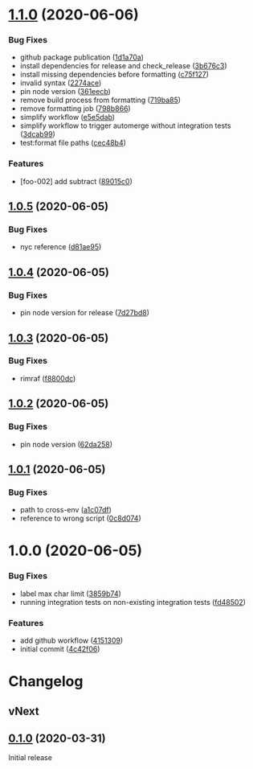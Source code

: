 # [1.1.0](https://github.com/qejk/template-test/compare/v1.0.5...v1.1.0) (2020-06-06)


### Bug Fixes

* github package publication ([1d1a70a](https://github.com/qejk/template-test/commit/1d1a70acbd724fdd6c9925dae5568cf56fe8b92c))
* install dependencies for release and check_release ([3b676c3](https://github.com/qejk/template-test/commit/3b676c3324e12b198d9821665baded33357381df))
* install missing dependencies before formatting ([c75f127](https://github.com/qejk/template-test/commit/c75f127ec25fe1fb56ada9e929a00f112ed8e0c9))
* invalid syntax ([2274ace](https://github.com/qejk/template-test/commit/2274ace6d1d296fe91a00c455742efdad379c678))
* pin node version ([361eecb](https://github.com/qejk/template-test/commit/361eecb5ab234170c9c6c901a41caca73dd17a46))
* remove build process from formatting ([719ba85](https://github.com/qejk/template-test/commit/719ba856d6f73a3a33c0d79cb1b09f2c844de1a2))
* remove formatting job ([798b866](https://github.com/qejk/template-test/commit/798b866feb221f3fd0065333997c8d7b61eba0df))
* simplify workflow ([e5e5dab](https://github.com/qejk/template-test/commit/e5e5dabfb3a2bffbf024c3f4bc00e6001f31c94e))
* simplify workflow to trigger automerge without integration tests ([3dcab99](https://github.com/qejk/template-test/commit/3dcab99047da76793e6f635d4ce604ff83b87c72))
* test:format file paths ([cec48b4](https://github.com/qejk/template-test/commit/cec48b4a4267f1f80f1a34fcb5668caa634786f8))


### Features

* [foo-002] add subtract ([89015c0](https://github.com/qejk/template-test/commit/89015c0a643f04d59d883603912802dc700b35e9))

## [1.0.5](https://github.com/qejk/template-test/compare/v1.0.4...v1.0.5) (2020-06-05)


### Bug Fixes

* nyc reference ([d81ae95](https://github.com/qejk/template-test/commit/d81ae95bdf2c26d81f6e2476053f56865b9c0d36))

## [1.0.4](https://github.com/qejk/template-test/compare/v1.0.3...v1.0.4) (2020-06-05)


### Bug Fixes

* pin node version for release ([7d27bd8](https://github.com/qejk/template-test/commit/7d27bd82a6980b582415ca9d3dd0058d66e50fb5))

## [1.0.3](https://github.com/qejk/template-test/compare/v1.0.2...v1.0.3) (2020-06-05)


### Bug Fixes

* rimraf ([f8800dc](https://github.com/qejk/template-test/commit/f8800dc2a40371fb02895beaa9cea813d23c4289))

## [1.0.2](https://github.com/qejk/template-test/compare/v1.0.1...v1.0.2) (2020-06-05)


### Bug Fixes

* pin node version ([62da258](https://github.com/qejk/template-test/commit/62da258c450eab7ab9be00cb4cae74fcc2e0fde6))

## [1.0.1](https://github.com/qejk/template-test/compare/v1.0.0...v1.0.1) (2020-06-05)


### Bug Fixes

* path to cross-env ([a1c07df](https://github.com/qejk/template-test/commit/a1c07dfedc7d3d455afe0fb7a6a63e1729bcd4de))
* reference to wrong script ([0c8d074](https://github.com/qejk/template-test/commit/0c8d07456a54f210d3155c0ccb05b79aa05cc030))

# 1.0.0 (2020-06-05)


### Bug Fixes

* label max char limit ([3859b74](https://github.com/qejk/template-test/commit/3859b74020ac60ad79bad150a70db9eb9f632826))
* running integration tests on non-existing integration tests ([fd48502](https://github.com/qejk/template-test/commit/fd48502697106ed6456e41cb7f7bedb82ae7a4d2))


### Features

* add github workflow ([4151309](https://github.com/qejk/template-test/commit/415130997d85279cce926ff2d8c3acdb333e27bb))
* initial commit ([4c42f06](https://github.com/qejk/template-test/commit/4c42f065a708daa2971542539bfbde077e8620a3))

# Changelog

## vNext

## [0.1.0](https://github.com/chaoty/<NAME>/releases/tag/0.1.0) (2020-03-31)

Initial release
